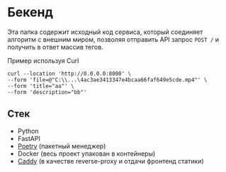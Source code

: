 # Бекенд

Эта папка содержит исходный код сервиса, который соединяет алгоритм с внешним миром, позволяя отправить API запрос `POST /` и получить в ответ массив тегов.

Пример используя Curl

```curl
curl --location 'http://0.0.0.0:8000' \
--form 'file=@"C:\\...\4ac3ae3413347e4bcaa66faf649e5cde.mp4"' \
--form 'title="aa"' \
--form 'description="bb"'
```

## Стек

-   Python
-   FastAPI
-   [Poetry](https://python-poetry.org/) (пакетный менеджер)
-   Docker (весь проект упакован в контейнеры)
-   [Caddy](https://caddyserver.com/docs/) (в качестве reverse-proxy и отдачи фронтенд статики)
